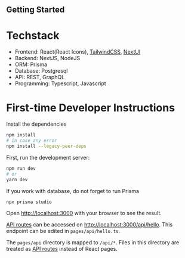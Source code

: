 ## Getting Started
# Techstack 

- Frontend: React(React Icons), [TailwindCSS](https://tailwindui.com/), [NextUI](https://nextui.org/)
- Backend: NextJS, NodeJS
- ORM: Prisma
- Database: Postgresql
- API: REST, GraphQL
- Programming: Typescript, Javascript

# First-time Developer Instructions  
Install the dependencies
```bash
npm install
# in case any error
npm install --legacy-peer-deps
````

First, run the development server:

```bash
npm run dev
# or
yarn dev
```
If you work with database, do not forget to run Prisma
```bash
npx prisma studio
```

Open [http://localhost:3000](http://localhost:3000) with your browser to see the result.

[API routes](https://nextjs.org/docs/api-routes/introduction) can be accessed on [http://localhost:3000/api/hello](http://localhost:3000/api/hello). This endpoint can be edited in `pages/api/hello.ts`.

The `pages/api` directory is mapped to `/api/*`. Files in this directory are treated as [API routes](https://nextjs.org/docs/api-routes/introduction) instead of React pages.

